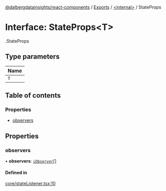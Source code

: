 [@dalbergdatainsights/react-components](../README.md) / [Exports](../modules.md) / [<internal\>](../modules/internal_.md) / StateProps

# Interface: StateProps<T\>

[<internal>](../modules/internal_.md).StateProps

## Type parameters

| Name |
| :------ |
| `T` |

## Table of contents

### Properties

- [observers](internal_.StateProps.md#observers)

## Properties

### observers

• **observers**: [`iObserver`](iObserver.md)[]

#### Defined in

[core/stateListener.tsx:10](https://github.com/DalbergDataInsights/react-components/blob/ff81224/core/stateListener.tsx#L10)

